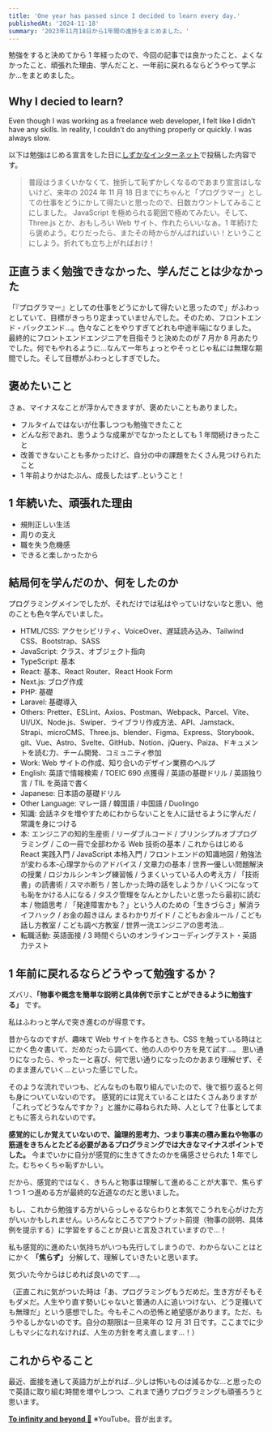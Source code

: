 ```yaml
---
title: 'One year has passed since I decided to learn every day.'
publishedAt: '2024-11-18'
summary: '2023年11月18日から1年間の進捗をまとめました。'
---
```


勉強をすると決めてから 1 年経ったので、今回の記事では良かったこと、よくなかったこと、頑張れた理由、学んだこと、一年前に戻れるならどうやって学ぶか...をまとめました。

## Why I decied to learn?

Even though I was working as a freelance web developer, I felt like I didn’t have any skills. In reality, I couldn’t do anything properly or quickly. I was always slow.

以下は勉強はじめる宣言をした日に[しずかなインターネット](https://sizu.me/pss_aileen/posts/73vo6td60atc)で投稿した内容です。

> 普段はうまくいかなくて、挫折して恥ずかしくなるのであまり宣言はしないけど、来年の 2024 年 11 月 18 日までにちゃんと「プログラマー」としての仕事をどうにかして得たいと思ったので、日数カウントしてみることにしました。
> JavaScript を極められる範囲で極めてみたい。そして、Three.js とか、おもしろい Web サイト、作れたらいいなぁ。1 年続けたら褒めよう。むりだったら、またその時からがんばればいい！ということにしよう。折れても立ち上がればおけ！

## 正直うまく勉強できなかった、学んだことは少なかった

「『プログラマー』としての仕事をどうにかして得たいと思ったので」がふわっとしていて、目標がきっちり定まっていませんでした。そのため、フロントエンド・バックエンド...。色々なことをやりすぎてどれも中途半端になりました。
最終的にフロントエンドエンジニアを目指そうと決めたのが 7 月か 8 月あたりでした。何でもやれるように...なんて一年ちょっとやそっとじゃ私には無理な期間でした。そして目標がふわっとしすぎでした。

## 褒めたいこと

さぁ、マイナスなことが浮かんできますが、褒めたいこともありました。

- フルタイムではないが仕事しつつも勉強できたこと
- どんな形であれ、思うような成果がでなかったとしても 1 年間続けきったこと
- 改善できないことも多かったけど、自分の中の課題をたくさん見つけられたこと
- 1 年前よりかはたぶん、成長したはず..ということ！

## 1 年続いた、頑張れた理由

- 規則正しい生活
- 周りの支え
- 職を失う危機感
- できると楽しかったから

## 結局何を学んだのか、何をしたのか

プログラミングメインでしたが、それだけでは私はやっていけないなと思い、他のことも色々学んでいました。

- HTML/CSS: アクセシビリティ、VoiceOver、遅延読み込み、Tailwind CSS、Bootstrap、SASS
- JavaScript: クラス、オブジェクト指向
- TypeScript: 基本
- React: 基本、React Router、React Hook Form
- Next.js: ブログ作成
- PHP: 基礎
- Laravel: 基礎導入
- Others: Pretter、ESLint、Axios、Postman、Webpack、Parcel、Vite、UI/UX、Node.js、Swiper、ライブラリ作成方法、API、Jamstack、Strapi、microCMS、Three.js、blender、Figma、Express、Storybook、git、Vue、Astro、Svelte、GitHub、Notion、jQuery、Paiza、ドキュメントを読む力、チーム開発、コミュニティ参加
- Work: Web サイトの作成、知り合いのデザイン業務のヘルプ
- English: 英語で情報検索 / TOEIC 690 点獲得 / 英語の基礎ドリル / 英語独り言 / TIL を英語で書く
- Japanese: 日本語の基礎ドリル
- Other Language: マレー語 / 韓国語 / 中国語 / Duolingo
- 知識: 会話ネタを増やすためにわからないことを人に話せるように学んだ / 常識を身につける
- 本: エンジニアの知的生産術 / リーダブルコード / プリンシプルオブプログラミング / この一冊で全部わかる Web 技術の基本 / これからはじめる React 実践入門 / JavaScript 本格入門 / フロントエンドの知識地図 / 勉強法が変わる本-心理学からのアドバイス / 文章力の基本 / 世界一優しい問題解決の授業 / ロジカルシンキング練習帳 / うまくいっている人の考え方 / 「技術書」の読書術 / スマホ断ち / 苦しかった時の話をしようか / いくつになっても恥をかける人になる / タスク管理をなんとかしたいと思ったら最初に読む本 / 物語思考 / 「発達障害かも？」という人のための「生きづらさ」解消ライフハック / お金の超きほん まるわかりガイド / こどもお金ルール / こども話し方教室 / こども調べ方教室 / 世界一流エンジニアの思考法...
- 転職活動: 英語面接 / 3 時間ぐらいのオンラインコーディングテスト・英語力テスト

## 1 年前に戻れるならどうやって勉強するか？

ズバリ、**「物事や概念を簡単な説明と具体例で示すことができるように勉強する」** です。

私はふわっと学んで突き進むのが得意です。

昔からなのですが、趣味で Web サイトを作るときも、CSS を触っている時はとにかく色々書いて、だめだったら調べて、他の人のやり方を見て試す...。
思い通りになったら、やったーと喜び、何で思い通りになったのかあまり理解せず、そのまま進んでいく...といった感じでした。

そのような流れでいつも、どんなものも取り組んでいたので、後で振り返ると何も身についていないのです。
感覚的には覚えていることはたくさんありますが「これってどうなんですか？」と誰かに尋ねられた時、人として？仕事としてまともに答えられないのです。

**感覚的にしか覚えていないので、論理的思考力、つまり事実の積み重ねや物事の筋道をきちんとたどる必要があるプログラミングでは大きなマイナスポイントでした。**
今までいかに自分が感覚的に生きてきたのかを痛感させられた 1 年でした。むちゃくちゃ恥ずかしい。

だから、感覚的ではなく、きちんと物事は理解して進めることが大事で、焦らず 1 つ 1 つ進める方が最終的な近道なのだと思いました。

もし、これから勉強する方がいらっしゃるならわりと本気でこうれを心がけた方がいいかもしれません。いろんなところでアウトプット前提（物事の説明、具体例を提示する）に学習をすることが良いと言及されていますので...！

私も感覚的に進めたい気持ちがいつも先行してしまうので、わからないことはとにかく **「焦らず」** 分解して、理解していきたいと思います。

気づいた今からはじめれば良いのです....。

（正直これに気がついた時は「あ、プログラミングもうだめだ。生き方がそもそもダメだ。人生やり直す勢いじゃないと普通の人に追いつけない、どう足掻いても無理だ」という感想でした。今もそこへの恐怖と絶望感があります。ただ、もうやるしかないのです。自分の期限は一旦来年の 12 月 31 日です。ここまでに少しもマシになれなければ、人生の方針を考え直します...！）

## これからやること

最近、面接を通して英語力が上がれば...少しは怖いものは減るかな...と思ったので英語に取り組む時間を増やしつつ、これまで通りプログラミングも頑張ろうと思います。

[**To infinity and beyond 🪽**](https://youtu.be/wHBBoUtJHhA?si=a_psAoTop7qp6K1f&t=36) ※YouTube。音が出ます。
